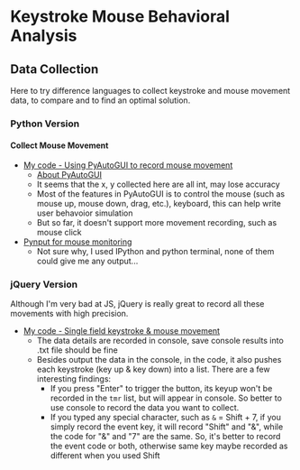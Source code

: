 # Keystroke Mouse Behavioral Analysis

## Data Collection
Here to try difference languages to collect keystroke and mouse movement data, to compare and to find an optimal solution.
### Python Version
#### Collect Mouse Movement
* [My code - Using PyAutoGUI to record mouse movement][1]
  * [About PyAutoGUI][2]
  * It seems that the x, y collected here are all int, may lose accuracy
  * Most of the features in PyAutoGUI is to control the mouse (such as mouse up, mouse down, drag, etc.), keyboard, this can help write user behavoior simulation
  * But so far, it doesn't support more movement recording, such as mouse click
* [Pynput for mouse monitoring][3]
  * Not sure why, I used IPython and python terminal, none of them could give me any output...
  
### jQuery Version
Although I'm very bad at JS, jQuery is really great to record all these movements with high precision.
* [My code - Single field keystroke & mouse movement][4]
  * The data details are recorded in console, save console results into .txt file should be fine
  * Besides output the data in the console, in the code, it also pushes each keystroke (key up & key down) into a list. There are a few interesting findings:
    * If you press "Enter" to trigger the button, its keyup won't be recorded in the `tmr` list, but will appear in console. So better to use console to record the data you want to collect.
    * If you typed any special character, such as `&` = Shift + 7, if you simply record the event key, it will record "Shift" and "&", while the code for "&" and "7" are the same. So, it's better to record the event code or both, otherwise same key maybe recorded as different when you used Shift
  

[1]:https://github.com/hanhanwu/Hanhan_Break_the_Limits/blob/master/keystroke_mouse_behavioral_analysis/collect_mouse_movement_python.py
[2]:https://github.com/asweigart/pyautogui
[3]:https://pynput.readthedocs.io/en/latest/mouse.html#monitoring-the-mouse
[4]:https://github.com/hanhanwu/Hanhan_Break_the_Limits/blob/master/keystroke_mouse_behavioral_analysis/single_field_keystroke_mouse_move_jQuery.html
